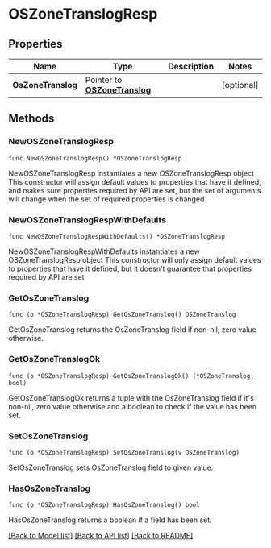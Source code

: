 # OSZoneTranslogResp

## Properties

Name | Type | Description | Notes
------------ | ------------- | ------------- | -------------
**OsZoneTranslog** | Pointer to [**OSZoneTranslog**](OSZoneTranslog.md) |  | [optional] 

## Methods

### NewOSZoneTranslogResp

`func NewOSZoneTranslogResp() *OSZoneTranslogResp`

NewOSZoneTranslogResp instantiates a new OSZoneTranslogResp object
This constructor will assign default values to properties that have it defined,
and makes sure properties required by API are set, but the set of arguments
will change when the set of required properties is changed

### NewOSZoneTranslogRespWithDefaults

`func NewOSZoneTranslogRespWithDefaults() *OSZoneTranslogResp`

NewOSZoneTranslogRespWithDefaults instantiates a new OSZoneTranslogResp object
This constructor will only assign default values to properties that have it defined,
but it doesn't guarantee that properties required by API are set

### GetOsZoneTranslog

`func (o *OSZoneTranslogResp) GetOsZoneTranslog() OSZoneTranslog`

GetOsZoneTranslog returns the OsZoneTranslog field if non-nil, zero value otherwise.

### GetOsZoneTranslogOk

`func (o *OSZoneTranslogResp) GetOsZoneTranslogOk() (*OSZoneTranslog, bool)`

GetOsZoneTranslogOk returns a tuple with the OsZoneTranslog field if it's non-nil, zero value otherwise
and a boolean to check if the value has been set.

### SetOsZoneTranslog

`func (o *OSZoneTranslogResp) SetOsZoneTranslog(v OSZoneTranslog)`

SetOsZoneTranslog sets OsZoneTranslog field to given value.

### HasOsZoneTranslog

`func (o *OSZoneTranslogResp) HasOsZoneTranslog() bool`

HasOsZoneTranslog returns a boolean if a field has been set.


[[Back to Model list]](../README.md#documentation-for-models) [[Back to API list]](../README.md#documentation-for-api-endpoints) [[Back to README]](../README.md)


